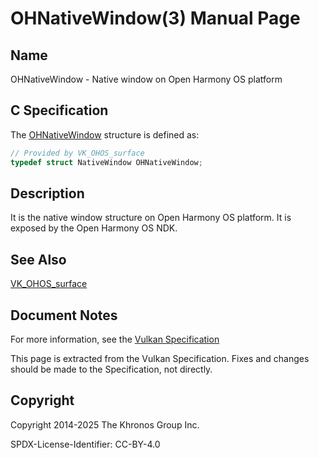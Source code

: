 # OHNativeWindow(3) Manual Page

## Name

OHNativeWindow - Native window on Open Harmony OS platform



## [](#_c_specification)C Specification

The [OHNativeWindow](https://registry.khronos.org/vulkan/specs/latest/man/html/OHNativeWindow.html) structure is defined as:

```c++
// Provided by VK_OHOS_surface
typedef struct NativeWindow OHNativeWindow;
```

## [](#_description)Description

It is the native window structure on Open Harmony OS platform. It is exposed by the Open Harmony OS NDK.

## [](#_see_also)See Also

[VK\_OHOS\_surface](https://registry.khronos.org/vulkan/specs/latest/man/html/VK_OHOS_surface.html)

## [](#_document_notes)Document Notes

For more information, see the [Vulkan Specification](https://registry.khronos.org/vulkan/specs/latest/html/vkspec.html#OHNativeWindow)

This page is extracted from the Vulkan Specification. Fixes and changes should be made to the Specification, not directly.

## [](#_copyright)Copyright

Copyright 2014-2025 The Khronos Group Inc.

SPDX-License-Identifier: CC-BY-4.0